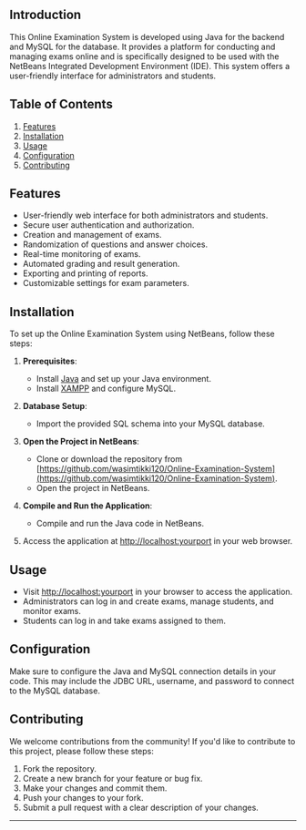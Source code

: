 ## Introduction

This Online Examination System is developed using Java for the backend and MySQL for the database. It provides a platform for conducting and managing exams online and is specifically designed to be used with the NetBeans Integrated Development Environment (IDE). This system offers a user-friendly interface for administrators and students.

## Table of Contents

1. [Features](#features)
2. [Installation](#installation)
3. [Usage](#usage)
4. [Configuration](#configuration)
5. [Contributing](#contributing)

## Features

- User-friendly web interface for both administrators and students.
- Secure user authentication and authorization.
- Creation and management of exams.
- Randomization of questions and answer choices.
- Real-time monitoring of exams.
- Automated grading and result generation.
- Exporting and printing of reports.
- Customizable settings for exam parameters.

## Installation

To set up the Online Examination System using NetBeans, follow these steps:

1. **Prerequisites**:
   - Install [Java](https://www.java.com/) and set up your Java environment.
   - Install [XAMPP](https://www.apachefriends.org/index.html) and configure MySQL.

2. **Database Setup**:
   - Import the provided SQL schema into your MySQL database.

3. **Open the Project in NetBeans**:
   - Clone or download the repository from [https://github.com/wasimtikki120/Online-Examination-System](https://github.com/wasimtikki120/Online-Examination-System).
   - Open the project in NetBeans.

4. **Compile and Run the Application**:
   - Compile and run the Java code in NetBeans.

5. Access the application at [http://localhost:yourport](http://localhost:yourport) in your web browser.

## Usage

- Visit [http://localhost:yourport](http://localhost:yourport) in your browser to access the application.
- Administrators can log in and create exams, manage students, and monitor exams.
- Students can log in and take exams assigned to them.

## Configuration

Make sure to configure the Java and MySQL connection details in your code. This may include the JDBC URL, username, and password to connect to the MySQL database.

## Contributing

We welcome contributions from the community! If you'd like to contribute to this project, please follow these steps:

1. Fork the repository.
2. Create a new branch for your feature or bug fix.
3. Make your changes and commit them.
4. Push your changes to your fork.
5. Submit a pull request with a clear description of your changes.

---

